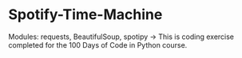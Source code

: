 # Spotify-Time-Machine
Modules: requests, BeautifulSoup, spotipy -> This is coding exercise completed for the 100 Days of Code in Python course.
